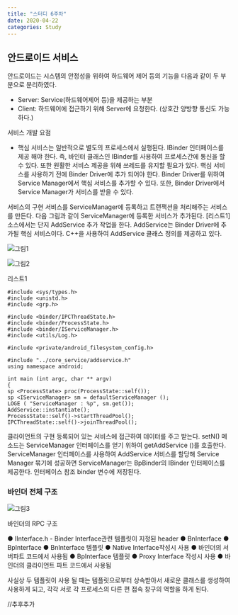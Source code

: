 ```yaml
---
title: "스터디 6주차"
date: 2020-04-22
categories: Study
---
```


## 안드로이드 서비스

안드로이드는 시스템의 안정성을 위하여 하드웨어 제어 등의 기능을 다음과 같이 두 부분으로 분리하였다.
- Server: Service(하드웨어제어 등)을 제공하는 부분
- Client: 하드웨어에 접근하기 위해 Server에 요청한다. (상호간 양방향 통신도 가능하다.)

서비스 개발 요점
- 핵심 서비스는 일반적으로 별도의 프로세스에서 실행된다. IBinder 인터페이스를 제공 해야 한다. 즉, 바인터 클래스인 IBinder를 사용하여 프로세스간에 통신을 할 수 있다. 또한 원활한 서비스 제공을 위해 쓰레드를 유지할 필요가 있다. 핵심 서비스를 사용하기 전에 Binder Driver에 추가 되어야 한다. Binder Driver를 위하여 Service Manager에서 핵심 서비스를 추가할 수 있다. 또한, Binder Driver에서 Service Manager가 서비스를 받을 수 있다.

서비스의 구현
서비스를 ServiceManager에 등록하고 트랜잭션을 처리해주는 서비스를 만든다.
다음 그림과 같이 ServiceManager에 등록한 서비스가 추가된다. [리스트1] 소스에서는 단지 AddService 추가 작업을 한다. AddService는 Binder Driver에 추가될 핵심 서비스이다. C++을 사용하여 AddService 클래스 정의를 제공하고 있다.

![그림1](https://www.oss.kr/oss/images/news/000000005626-0001.jpg)

![그림2](https://www.oss.kr/oss/images/news/000000005626-0002.jpg)

리스트1
```
#include <sys/types.h>
#include <unistd.h>
#include <grp.h>

#include <binder/IPCThreadState.h>
#include <binder/ProcessState.h>
#include <binder/IServiceManager.h>
#include <utils/Log.h>

#include <private/android_filesystem_config.h>

#include "../core_service/addservice.h"
using namespace android;

int main (int argc, char ** argv)
{
sp <ProcessState> proc(ProcessState::self());
sp <IServiceManager> sm = defaultServiceManager ();
LOGE ( "ServiceManager : %p", sm.get());
AddService::instantiate();
ProcessState::self()->startThreadPool();
IPCThreadState::self()->joinThreadPool();
```


클라이언트의 구현
등록되어 있는 서비스에 접근하여 데이터를 주고 받는다. setN() 메소드는 ServiceManager 인터페이스를 얻기 위하여 getAddService ()를 호출한다. ServiceManager 인터페이스를 사용하여 AddService 서비스를 할당해 Service Manager 묶기에 성공하면 ServiceManager는 BpBinder의 IBinder 인터페이스를 제공한다. 인터페이스 참조 binder 변수에 저장된다.


### 바인더 전체 구조

![그림3](https://www.oss.kr/oss/images/news/000000005626-0003.jpg)

바인더의 RPC 구조

● IInterface.h - Binder Interface관련 템플릿이 지정된 header
● BnInterface
● BpInterface
● BnInterface 템플릿
● Native Interface작성시 사용
● 바인더의 서버파트 코드에서 사용됨
● BpInterface 템플릿
● Proxy Interface 작성시 사용
● 바인더의 클라이언트 파트 코드에서 사용됨

사실상 두 템플릿이 사용 될 때는 템플릿으로부터 상속받아서 새로운 클래스를 생성하여 사용하게 되고, 각각 서로 각 프로세스의 다른 편 접속 창구의 역할을 하게 된다.


//추후추가